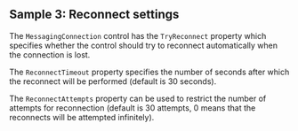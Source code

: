 ## Sample 3: Reconnect settings

The `MessagingConnection` control has the `TryReconnect` property which specifies whether the control should try to reconnect automatically when the connection is lost.

The `ReconnectTimeout` property specifies the number of seconds after which the reconnect will be performed (default is 30 seconds). 

The `ReconnectAttempts` property can be used to restrict the number of attempts for reconnection (default is 30 attempts, 0 means that the reconnects will be attempted infinitely).